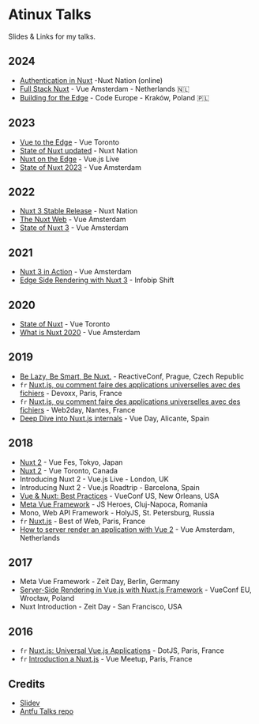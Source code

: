 # Atinux Talks

Slides & Links for my talks.

## 2024

- [Authentication in Nuxt](./2024-11-13) -Nuxt Nation (online)
- [Full Stack Nuxt](./2024-02-28) - Vue Amsterdam - Netherlands 🇳🇱
- [Building for the Edge](./2024-06-11) - Code Europe - Kraków, Poland 🇵🇱

## 2023

- [Vue to the Edge](https://www.youtube.com/watch?v=qmz643pQmmA) - Vue Toronto
- [State of Nuxt updated](https://www.youtube.com/watch?v=uV9omTH7b68) - Nuxt Nation
- [Nuxt on the Edge](https://www.youtube.com/watch?v=xdI_EFDkj8E) - Vue.js Live
- [State of Nuxt 2023](https://www.youtube.com/watch?v=2gUOvmwtA-A) - Vue Amsterdam

## 2022

- [Nuxt 3 Stable Release](https://www.youtube.com/watch?v=LbQBUvt3wmw) - Nuxt Nation
- [The Nuxt Web](https://www.youtube.com/watch?v=zDmkZ-gH3qs) - Vue Amsterdam
- [State of Nuxt 3](https://www.youtube.com/watch?v=TAmFREdn9q4) - Vue Amsterdam

## 2021

- [Nuxt 3 in Action](https://www.youtube.com/watch?v=ClF9BvKCVwY) - Vue Amsterdam
- [Edge Side Rendering with Nuxt 3](https://www.youtube.com/watch?v=lLr_GZo5xZw&t=434) - Infobip Shift

## 2020

- [State of Nuxt](https://www.youtube.com/watch?v=LMONTMOc1zI) - Vue Toronto
- [What is Nuxt 2020](https://www.youtube.com/watch?v=kT5xXBZdQ3E) - Vue Amsterdam

## 2019

- [Be Lazy, Be Smart, Be Nuxt.](https://www.youtube.com/watch?v=vbsPXHCu8Xg) - ReactiveConf, Prague, Czech Republic
- `fr` [Nuxt.js, ou comment faire des applications universelles avec des fichiers](https://www.youtube.com/watch?v=ZF4e1A_hosk&t=9s) - Devoxx, Paris, France
- `fr` [Nuxt.js, ou comment faire des applications universelles avec des fichiers](https://www.youtube.com/watch?v=X0z63UlYA6c) - Web2day, Nantes, France
- [Deep Dive into Nuxt.js internals](https://www.youtube.com/watch?v=mxJlUMFC9Ns) - Vue Day, Alicante, Spain

## 2018

- [Nuxt 2](https://www.youtube.com/watch?v=3dFFy8waxcg) - Vue Fes, Tokyo, Japan
- [Nuxt 2](https://www.youtube.com/watch?v=-Z1hI4Wxblo) - Vue Toronto, Canada
- Introducing Nuxt 2 - Vue.js Live - London, UK
- Introducing Nuxt 2 - Vue.js Roadtrip - Barcelona, Spain
- [Vue & Nuxt: Best Practices](https://www.youtube.com/watch?v=OF3A_arLJ8k&t=25s) - VueConf US, New Orleans, USA
- [Meta Vue Framework](https://www.youtube.com/watch?v=9jATabR27ME) - JS Heroes, Cluj-Napoca, Romania
- Mono, Web API Framework - HolyJS, St. Petersburg, Russia
- `fr` [Nuxt.js](https://www.youtube.com/watch?v=VmYcHNIp4tM&t=776s) - Best of Web, Paris, France
- [How to server render an application with Vue 2](https://www.youtube.com/watch?v=MH0-85w3b3E) - Vue Amsterdam, Netherlands 

## 2017

- Meta Vue Framework - Zeit Day, Berlin, Germany
- [Server-Side Rendering in Vue.js with Nuxt.js Framework](https://www.youtube.com/watch?v=Dkf3AwxrSjE) - VueConf EU, Wrocław, Poland
- Nuxt Introduction - Zeit Day - San Francisco, USA

## 2016

- `fr` [Nuxt.js: Universal Vue.js Applications](https://www.youtube.com/watch?v=qHZGxhMMKCQ) - DotJS, Paris, France
- `fr` [Introduction a Nuxt.js](https://www.youtube.com/watch?v=NVjbY_TkDd4&t=1009s) - Vue Meetup, Paris, France

## Credits

- [Slidev](https://sli.dev)
- [Antfu Talks repo](https://github.com/antfu/talks)